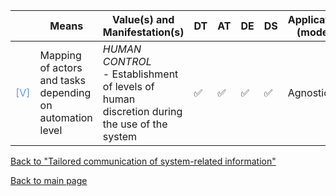 |       | Means  | Value(s) and Manifestation(s)| DT|AT | DE | DS | Application (model) | Approach | Visual elements | Additional details
| ----------- |  --------------------------- | ---------------  |------------------------------|-------------| ----------------------|----------------------|----------------------------|--------------------|------------------------|--------------------------------- |
<span style="color:#6495ED">[V]</span> | Mapping of actors and tasks depending on automation level |   *HUMAN CONTROL*<br> - Establishment of levels of human discretion during the use of the system |✅ | ✅|✅ | ✅ | Agnostic | | Relationship diagrams   |

[Back to "Tailored communication of system-related information"](../Table3A.md)

[Back to main page](../index.md)